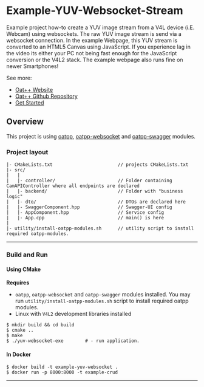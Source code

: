 # Example-YUV-Websocket-Stream

Example project how-to create a YUV image stream from a V4L device (i.E. Webcam) using websockets.
The raw YUV image stream is send via a websocket connection. In the example Webpage, this YUV stream is converted to an HTML5 Canvas using JavaScript. 
If you experience lag in the video its either your PC not being fast enough for the JavaScript conversion or the V4L2 stack.
The example webpage also runs fine on newer Smartphones!

See more:

- [Oat++ Website](https://oatpp.io/)
- [Oat++ Github Repository](https://github.com/oatpp/oatpp)
- [Get Started](https://oatpp.io/docs/start)

## Overview

This project is using [oatpp](https://github.com/oatpp/oatpp), [oatpp-websocket](https://github.com/oatpp/oatpp-websocket) and [oatpp-swagger](https://github.com/oatpp/oatpp-swagger) modules.

### Project layout

```
|- CMakeLists.txt                        // projects CMakeLists.txt
|- src/
|   |
|   |- controller/                       // Folder containing CamAPIController where all endpoints are declared
|   |- backend/                          // Folder with "business logic"
|   |- dto/                              // DTOs are declared here
|   |- SwaggerComponent.hpp              // Swagger-UI config
|   |- AppComponent.hpp                  // Service config
|   |- App.cpp                           // main() is here
|
|- utility/install-oatpp-modules.sh      // utility script to install required oatpp-modules.
```

---

### Build and Run

#### Using CMake

**Requires**

- `oatpp`, `oatpp-websocket` and `oatpp-swagger` modules installed. You may run `utility/install-oatpp-modules.sh` 
script to install required oatpp modules.
- Linux with `V4L2` development libraries installed

```
$ mkdir build && cd build
$ cmake ..
$ make 
$ ./yuv-websocket-exe        # - run application.
```

#### In Docker

```
$ docker build -t example-yuv-websocket .
$ docker run -p 8000:8000 -t example-crud
```

---